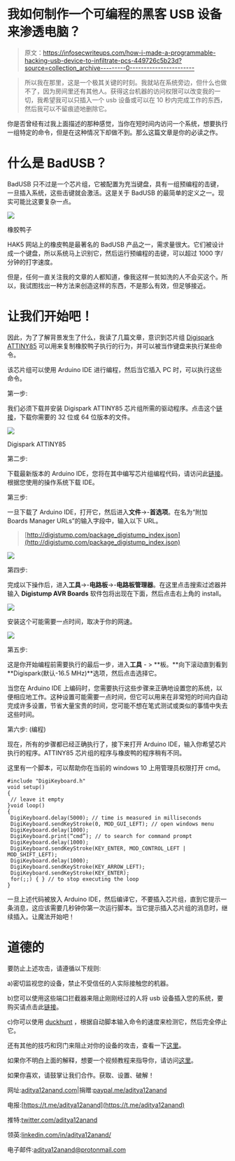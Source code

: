 # 我如何制作一个可编程的黑客 USB 设备来渗透电脑？

> 原文：<https://infosecwriteups.com/how-i-made-a-programmable-hacking-usb-device-to-infiltrate-pcs-449726c5b23d?source=collection_archive---------0----------------------->

> 所以我在那里，这是一个极其关键的时刻。我就站在系统旁边，但什么也做不了，因为房间里还有其他人。获得这台机器的访问权限可以改变我的一切，我希望我可以只插入一个 usb 设备或可以在 10 秒内完成工作的东西，然后我可以不留痕迹地删除它。

你是否曾经有过我上面描述的那种感觉，当你在短时间内访问一个系统，想要执行一组特定的命令，但是在这种情况下却做不到。那么这篇文章是你的必读之作。

# 什么是 BadUSB？

BadUSB 只不过是一个芯片组，它被配置为充当键盘，具有一组预编程的击键，一旦插入系统，这些击键就会激活。这是关于 BadUSB 的最简单的定义之一。现实可能比这要复杂一点。

![](img/d3e4f5c2cc397c921d32be14d14c0e62.png)

橡胶鸭子

HAK5 网站上的橡皮鸭是最著名的 BadUSB 产品之一，需求量很大。它们被设计成一个键盘，所以系统马上识别它，然后运行预编程的击键，可以超过 1000 字/分钟的打字速度。

但是，任何一直关注我的文章的人都知道，像我这样一贫如洗的人不会买这个。所以，我试图找出一种方法来创造这样的东西，不是那么有效，但足够接近。

# 让我们开始吧！

因此，为了了解背景发生了什么，我读了几篇文章，意识到芯片组 [Digispark ATTINY85](https://www.amazon.in/CIRCUIT-SYSTEMS-Digispark-Kickstarter-Development/dp/B07FYZQLQR?tag=googinhydr18418-21&tag=googinkenshoo-21&ascsubtag=_k_EAIaIQobChMI4oex2o6H4AIV17WWCh2qzAdVEAQYAiABEgK52_D_BwE_k_&gclid=EAIaIQobChMI4oex2o6H4AIV17WWCh2qzAdVEAQYAiABEgK52_D_BwE) 可以用来复制橡胶鸭子执行的行为，并可以被当作键盘来执行某些命令。

该芯片组可以使用 Arduino IDE 进行编程，然后当它插入 PC 时，可以执行这些命令。

第一步:

我们必须下载并安装 Digispark ATTINY85 芯片组所需的驱动程序。点击这个[链接](https://github.com/digistump/DigistumpArduino/releases/download/1.6.7/Digistump.Drivers.zip)，下载你需要的 32 位或 64 位版本的文件。

![](img/ab66b0a70ac59d66a967ff4e95f790e1.png)

Digispark ATTINY85

第二步:

下载最新版本的 Arduino IDE，您将在其中编写芯片组编程代码，请访问此[链接](https://www.arduino.cc/en/main/software)。根据您使用的操作系统下载 IDE。

第三步:

一旦下载了 Arduino IDE，打开它，然后进入**文件**->-**首选项**。在名为“附加 Boards Manager URLs”的输入字段中，输入以下 URL。

> [http://digistump.com/package_digistump_index.json](http://digistump.com/package_digistump_index.json)

![](img/43ce3a9ffbcd415a7a77764cc634a4f9.png)

第四步:

完成以下操作后，进入**工具**->-**电路板**->-**电路板管理器**。在这里点击搜索过滤器并输入 **Digistump AVR Boards** 软件包将出现在下面，然后点击右上角的 install。

![](img/94bede056d91fae96cf4319a66901a9c.png)

安装这个可能需要一点时间，取决于你的网速。

![](img/f86a5fc913a619b5f36448b906847a60.png)

第五步:

这是你开始编程前需要执行的最后一步，进入**工具** - > **板。**向下滚动直到看到 **Digispark(默认-16.5 MHz)**选项，然后点击选择它。

当您在 Arduino IDE 上编码时，您需要执行这些步骤来正确地设置您的系统，以便相应地工作。这种设置可能需要一点时间，但它可以用来在非常短的时间内自动完成许多设置，节省大量宝贵的时间，您可能不想在笔式测试或类似的事情中失去这些时间。

第六步: (编程)

现在，所有的步骤都已经正确执行了，接下来打开 Arduino IDE，输入你希望芯片执行的程序。ATTINY85 芯片组的程序与橡皮鸭的程序稍有不同。

这里有一个脚本，可以帮助你在当前的 windows 10 上用管理员权限打开 cmd。

```
#include "DigiKeyboard.h"
void setup() 
{ 
 // leave it empty
}void loop()
{
 DigiKeyboard.delay(5000); // time is measured in milliseconds
 DigiKeyboard.sendKeyStroke(0, MOD_GUI_LEFT); // open windows menu
 DigiKeyboard.delay(1000);
 DigiKeyboard.print(“cmd”); // to search for command prompt
 DigiKeyboard.delay(1000);
 DigiKeyboard.sendKeyStroke(KEY_ENTER, MOD_CONTROL_LEFT | MOD_SHIFT_LEFT);
 DigiKeyboard.delay(1000);
 DigiKeyboard.sendKeyStroke(KEY_ARROW_LEFT);
 DigiKeyboard.sendKeyStroke(KEY_ENTER);
 for(;;) { } // to stop executing the loop
}
```

一旦上述代码被放入 Arduino IDE，然后编译它，不要插入芯片组，直到它提示一条消息，这应该需要几秒钟你第一次运行脚本。当它提示插入芯片组的消息时，继续插入。让魔法开始吧！

# 道德的

要防止上述攻击，请遵循以下规则:

a)密切监视您的设备，禁止不受信任的人实际接触您的机器。

b)您可以使用这些端口拦截器来阻止刚刚经过的人将 usb 设备插入您的系统，要购买请点击此[链接](https://www.amazon.in/Lindy-USB-Port-Blocker-Green/dp/B000I2JWJ0)。

c)你可以使用 [duckhunt](https://github.com/pmsosa/duckhunt) ，根据自动脚本输入命令的速度来检测它，然后完全停止它。

还有其他的技巧和窍门来阻止对你的设备的攻击，查看一下[这里](https://www.youtube.com/watch?v=Vq0kUxslp80)。

如果你不明白上面的解释，想要一个视频教程来指导你，请访问[这里](https://www.youtube.com/watch?v=fGmGBa-4cYQ)。

如果你喜欢，请鼓掌让我们合作。获取、设置、破解！

网址:[aditya12anand.com](https://www.aditya12anand.com/)|捐赠:[paypal.me/aditya12anand](https://paypal.me/aditya12anand)

电报:[https://t.me/aditya12anand](https://t.me/aditya12anand)

推特:[twitter.com/aditya12anand](https://twitter.com/aditya12anand?source=post_page---------------------------)

领英:[linkedin.com/in/aditya12anand/](https://www.linkedin.com/in/aditya12anand/?source=post_page---------------------------)

电子邮件:aditya12anand@protonmail.com
